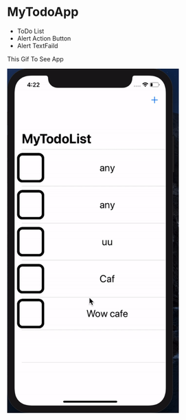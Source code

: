 # MyTodoApp
 - ToDo List
 - Alert Action Button
 - Alert TextFaild
 
 This Gif To See App
 
 
 <img src="https://github.com/Alshtily/MyTodoApp/blob/master/MyTodoApp/Gif/MyToDoApp.gif" height="800" width="400">
 
